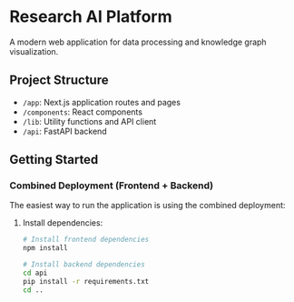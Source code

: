 # Research AI Platform

A modern web application for data processing and knowledge graph visualization.

## Project Structure

- `/app`: Next.js application routes and pages
- `/components`: React components
- `/lib`: Utility functions and API client
- `/api`: FastAPI backend

## Getting Started

### Combined Deployment (Frontend + Backend)

The easiest way to run the application is using the combined deployment:

1. Install dependencies:
   ```bash
   # Install frontend dependencies
   npm install
   
   # Install backend dependencies
   cd api
   pip install -r requirements.txt
   cd ..

